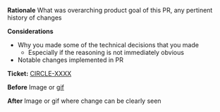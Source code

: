 **Rationale**
What was overarching product goal of this PR, any pertinent history of changes

**Considerations**
* Why you made some of the technical decisions that you made
  * Especially if the reasoning is not immediately obvious
* Notable changes implemented in PR

**Ticket:** [CIRCLE-XXXX](https://circleci.atlassian.net/browse/CIRCLE-XXXX)

**Before**
Image or [gif](https://giphy.com/apps/giphycapture)

**After**
Image or gif where change can be clearly seen
